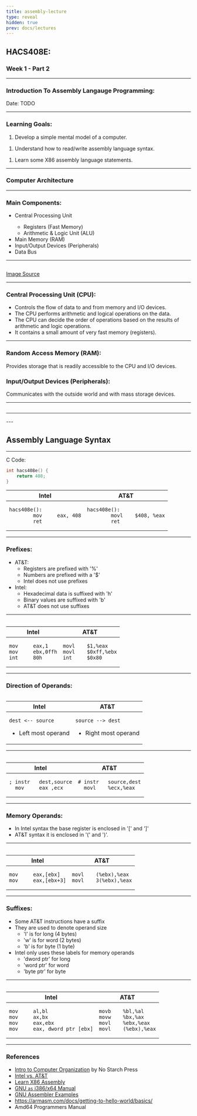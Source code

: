 ```yaml
---
title: assembly-lecture
type: reveal
hidden: true
prev: docs/lectures
---
```


<h2 class="r-fit-text">HACS408E:</h2>
<h3 class="r-fit-text">
  <span class="fragment" style="white-space: nowrap;">Week 1</span>
  <span class="fragment" style="white-space: nowrap;">- Part 2</span>
</h3>

---

### Introduction To Assembly Langauge Programming:

Date: TODO

---

### Learning Goals:

1. Develop a simple mental model of a computer.

<!-- ​.element: class="fragment" -->

1. Understand how to read/write assembly language syntax.​

<!-- ​.element: class="fragment" -->

1. Learn some X86 assembly language statements.

<!-- ​.element: class="fragment" -->

---

### Computer Architecture

---

### Main Components:

<!-- NOTE: Fall back to HTML here for fragment.-->
<ul>
  <li class="fragment" data-fragment-index="0">Central Processing Unit</li>
  <ul>
    <li class="fragment" data-fragment-index="1">Registers (Fast Memory)</li>
    <li class="fragment" data-fragment-index="2">Arithmetic & Logic Unit (ALU)</li>
  </ul>
  <li class="fragment" data-fragment-index="3">Main Memory (RAM)</li>
  <span class="fragment strike semi-fade-out" data-fragment-index="6">
  <li class="fragment" data-fragment-index="4">Input/Output Devices (Peripherals)</li>
  <li class="fragment" data-fragment-index="5">Data Bus</li>
  </span>
</ul>

---

<!-- .slide: data-background="#ffffff" -->
<img data-src=https://upload.wikimedia.org/wikipedia/commons/thumb/0/08/Computer_architecture_block_diagram.png/667px-Computer_architecture_block_diagram.png />

[Image Source](https://en.wikipedia.org/wiki/Computer_architecture)

---

### Central Processing Unit (CPU):

- Controls the flow of data to and from memory and I/O devices.
  <!-- ​.element: class="fragment" -->
- The CPU performs arithmetic and logical operations on the data. ​
  <!-- ​.element: class="fragment" -->
- The CPU can decide the order of operations based on the results of arithmetic
  and logic operations.
  <!-- ​.element: class="fragment" -->
- It contains a small amount of very fast memory (registers).
  <!-- ​.element: class="fragment" -->

---

### Random Access Memory (RAM)​:

<!-- .element: class="r-fit-text" -->

Provides storage that is readily accessible to the CPU and I/O devices.​

<!-- ​.element: class="fragment" style="text-align: start" -->

### Input/Output Devices (Peripherals)​:

<!-- .element: class="r-fit-text" -->

Communicates with the outside world and with mass storage devices.

<!-- ​.element: class="fragment" style="text-align: start" -->

---

<img data-src='/images/amd64_register_set.png' />

---

<img data-src='https://patshaughnessy.net/assets/2016/11/26/register.png' width=800px />
---

## Assembly Language Syntax

---

<div>

C Code:

<!-- .element: style="text-align: start" -->

```c
int hacs408e() {
    return 408;
}
```

</div>
<!-- .element: class="fragment" -->

<table style="min-width: var(--slide-width)" class="fragment">
<thead>
<tr>
<th>Intel</th>
<th>AT&T</th>
</tr>
</thead>
<tr>
<td>

```x86asm [1:]
hacs408e():
        mov     eax, 408
        ret
```

</td>
<td>

```x86asmatt [1:]
hacs408e():
        movl    $408, %eax
        ret
```

</td>
</tr>
<table>

---

### Prefixes:

- AT&T:
  <!--​.element: class="fragment" -->
  - Registers are prefixed with '%'
    <!--​.element: class="fragment" -->
  - Numbers are prefixed with a '$'
    <!--​.element: class="fragment" -->
  - Intel does not use prefixes
    <!--​.element: class="fragment" -->
- Intel:
  <!--​.element: class="fragment" -->
  - Hexadecimal data is suffixed with 'h'
    <!--​.element: class="fragment" -->
  - Binary values are suffixed with 'b'
    <!--​.element: class="fragment" -->
  - AT&T does not use suffixes
    <!--​.element: class="fragment" -->

---

<table style="min-width: var(--slide-width)">
<thead>
<tr>
<th>Intel</th>
<th>AT&T</th>
</tr>
</thead>
<tr>
<td>

```x86asm [1:]
mov     eax,1
mov     ebx,0ffh
int     80h
```

</td>
<td>

```x86asmatt [1:]
movl    $1,%eax
movl    $0xff,%ebx
int     $0x80
```

</td>
</tr>
<table>

---

### Direction of Operands:

<table style="min-width: var(--slide-width)">
<thead>
<tr>
<th>Intel</th>
<th>AT&T</th>
</tr>
</thead>
<tr>
<td>

```x86asm
dest <-- source
```

- Left most operand

<!--​.element: class="fragment" -->

</td>
<td>

```x86asmatt
source --> dest
```

- Right most operand

<!--​.element: class="fragment" -->

</td>
</tr>
<table>

---

<table style="min-width: var(--slide-width)">
<thead>
<tr>
<th>Intel</th>
<th>AT&T</th>
</tr>
</thead>
<tbody>
<tr>
<td>

```x86asm [1:]
; instr   dest,source
  mov     eax ,ecx
```

</td>
<td>

```x86asmatt [1:]
# instr   source,dest
  movl    %ecx,%eax
```

</td>
</tr>
</tbody>
<table>

---

### Memory Operands:

- In Intel syntax the base register is enclosed in '[' and ']'
  <!--​.element: class="fragment" -->
- AT&T syntax it is enclosed in '(' and ')'.
  <!--​.element: class="fragment" -->

---

<table style="min-width: var(--slide-width)">
<thead>
<tr>
<th>Intel</th>
<th>AT&T</th>
</tr>
</thead>
<tbody>
<tr>
<td>

```x86asm [1:]
mov     eax,[ebx]
mov     eax,[ebx+3]
```

</td>
<td>

```x86asmatt [1:]
movl    (%ebx),%eax
movl    3(%ebx),%eax
```

</td>
</tr>
</tbody>
<table>

---

### Suffixes:

- Some AT&T instructions have a suffix
  <!--​.element: class="fragment" -->
- They are used to denote operand size
  <!--​.element: class="fragment" -->
  - 'l' is for long (4 bytes)
    <!--​.element: class="fragment" -->
  - 'w' is for word (2 bytes)
    <!--​.element: class="fragment" -->
  - 'b' is for byte (1 byte)
    <!--​.element: class="fragment" -->
- Intel only uses these labels for memory operands
  <!--​.element: class="fragment" -->
  - 'dword ptr' for long
    <!--​.element: class="fragment" -->
  - 'word ptr' for word
    <!--​.element: class="fragment" -->
  - 'byte ptr' for byte
    <!--​.element: class="fragment" -->

---

<table style="min-width: var(--slide-width)">
<thead>
<tr>
<th>Intel</th>
<th>AT&T</th>
</tr>
</thead>
<tbody>
<tr>
<td>

```x86asm [1:]
mov     al,bl
mov     ax,bx
mov     eax,ebx
mov     eax, dword ptr [ebx]
```

</td>
<td>

```x86asmatt [1:]
movb    %bl,%al
movw    %bx,%ax
movl    %ebx,%eax
movl    (%ebx),%eax
```

</td>
</tr>
</tbody>
<table>

---

### References

- [Intro to Computer Organization](https://nostarch.com/introcomporg) by No
  Starch Press
- [Intel vs. AT&T](https://imada.sdu.dk/u/kslarsen/dm546/Material/IntelnATT.htm)
- [Learn X86 Assembly](https://patshaughnessy.net/2016/11/26/learning-to-read-x86-assembly-language)
- [GNU `as` i386/x64 Manual](https://sourceware.org/binutils/docs/as/i386_002dDependent.html)
- [GNU Assembler Examples](https://cs.lmu.edu/~ray/notes/gasexamples/)
- https://armasm.com/docs/getting-to-hello-world/basics/
- Amd64 Programmers Manual
